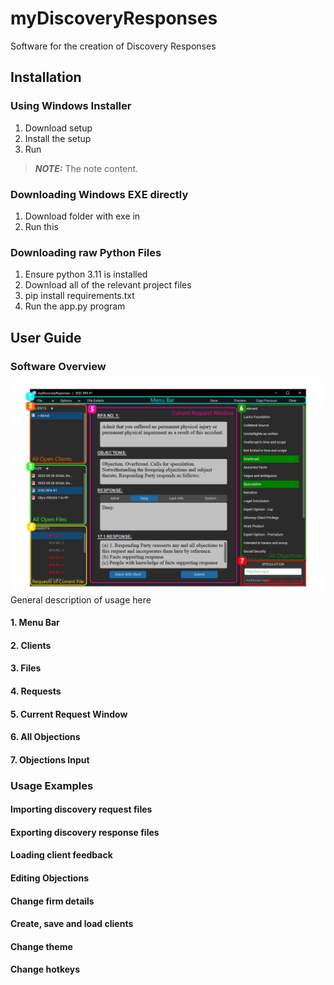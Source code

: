 # myDiscoveryResponses
Software for the creation of Discovery Responses
## Installation
### Using Windows Installer
1. Download setup
2. Install the setup
3. Run
> **_NOTE:_**  The note content.
### Downloading Windows EXE directly
1. Download folder with exe in
2. Run this
### Downloading raw Python Files
1. Ensure python 3.11 is installed
2. Download all of the relevant project files
3. pip install requirements.txt
4. Run the app.py program

## User Guide
### Software Overview
![Example Screenshot](./USER_GUIDE_IMAGE.png)
General description of usage here
#### 1. Menu Bar
#### 2. Clients
#### 3. Files
#### 4. Requests
#### 5. Current Request Window
#### 6. All Objections
#### 7. Objections Input

### Usage Examples
#### Importing discovery request files

#### Exporting discovery response files

#### Loading client feedback

#### Editing Objections

#### Change firm details

#### Create, save and load clients

#### Change theme

#### Change hotkeys
